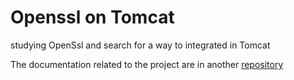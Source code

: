 # Openssl on Tomcat

studying OpenSsl and search for a way to integrated in Tomcat

The documentation related to the project are in another [repository](https://github.com/facenord-sud/tomcat-openssl-doc)
